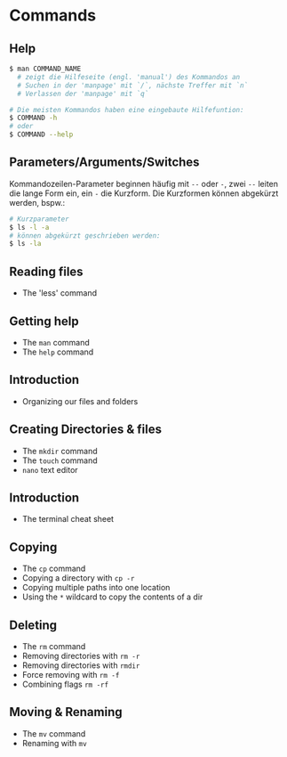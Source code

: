 # Commands

## Help
```bash
$ man COMMAND_NAME 
  # zeigt die Hilfeseite (engl. 'manual') des Kommandos an
  # Suchen in der 'manpage' mit `/`, nächste Treffer mit `n`
  # Verlassen der 'manpage' mit `q`

# Die meisten Kommandos haben eine eingebaute Hilfefuntion:
$ COMMAND -h
# oder
$ COMMAND --help
```

## Parameters/Arguments/Switches

Kommandozeilen-Parameter beginnen häufig mit `--` oder `-`, zwei `--` leiten die lange Form ein, ein `-` die Kurzform. Die Kurzformen können abgekürzt werden, bspw.:

```bash
# Kurzparameter
$ ls -l -a
# können abgekürzt geschrieben werden:
$ ls -la
```

## Reading files
- The 'less' command

## Getting help
- The `man` command
- The `help` command

## Introduction
- Organizing our files and folders

## Creating Directories & files
- The `mkdir` command
- The `touch` command
- `nano` text editor

## Introduction
- The terminal cheat sheet

## Copying
- The `cp` command
- Copying a directory with `cp -r`
- Copying multiple paths into one location
- Using the `*` wildcard to copy the contents of a dir

## Deleting
- The `rm` command
- Removing directories with `rm -r`
- Removing directories with `rmdir`
- Force removing with `rm -f`
- Combining flags `rm -rf`

## Moving & Renaming
- The `mv` command
- Renaming with `mv`
